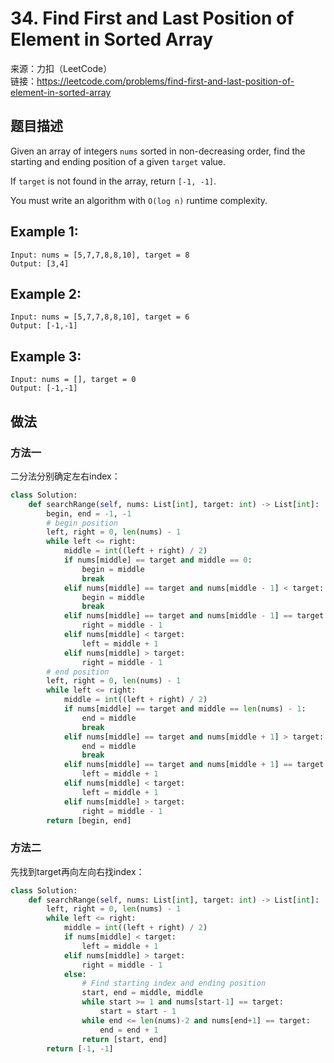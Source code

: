 # 34. Find First and Last Position of Element in Sorted Array
来源：力扣（LeetCode）<br>
链接：https://leetcode.com/problems/find-first-and-last-position-of-element-in-sorted-array

## 题目描述
Given an array of integers `nums` sorted in non-decreasing order, find the starting and ending position of a given `target` value.

If `target` is not found in the array, return `[-1, -1]`.

You must write an algorithm with `O(log n)` runtime complexity.

## Example 1:

	Input: nums = [5,7,7,8,8,10], target = 8
	Output: [3,4]

## Example 2:

	Input: nums = [5,7,7,8,8,10], target = 6
	Output: [-1,-1]

## Example 3:

	Input: nums = [], target = 0
	Output: [-1,-1]

## 做法
### 方法一
二分法分别确定左右index：
```python
class Solution:
    def searchRange(self, nums: List[int], target: int) -> List[int]:
        begin, end = -1, -1
        # begin position
        left, right = 0, len(nums) - 1
        while left <= right:
            middle = int((left + right) / 2)
            if nums[middle] == target and middle == 0:
                begin = middle
                break
            elif nums[middle] == target and nums[middle - 1] < target:
                begin = middle
                break
            elif nums[middle] == target and nums[middle - 1] == target:
                right = middle - 1
            elif nums[middle] < target:
                left = middle + 1
            elif nums[middle] > target:
                right = middle - 1
        # end position
        left, right = 0, len(nums) - 1
        while left <= right:
            middle = int((left + right) / 2)
            if nums[middle] == target and middle == len(nums) - 1:
                end = middle
                break
            elif nums[middle] == target and nums[middle + 1] > target:
                end = middle
                break
            elif nums[middle] == target and nums[middle + 1] == target:
                left = middle + 1
            elif nums[middle] < target:
                left = middle + 1
            elif nums[middle] > target:
                right = middle - 1
        return [begin, end]
```

### 方法二
先找到target再向左向右找index：
```python
class Solution:
    def searchRange(self, nums: List[int], target: int) -> List[int]:
        left, right = 0, len(nums) - 1
        while left <= right:
            middle = int((left + right) / 2)
            if nums[middle] < target:
                left = middle + 1
            elif nums[middle] > target:
                right = middle - 1
            else:
                # Find starting index and ending position
                start, end = middle, middle
                while start >= 1 and nums[start-1] == target:
                    start = start - 1
                while end <= len(nums)-2 and nums[end+1] == target:
                    end = end + 1
                return [start, end]
        return [-1, -1]
```
